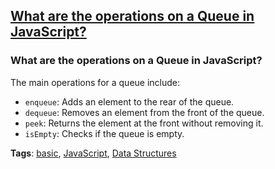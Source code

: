 ## [What are the operations on a Queue in JavaScript?](#what-are-the-operations-on-queue-in-javascript)

### What are the operations on a Queue in JavaScript?

The main operations for a queue include:
- `enqueue`: Adds an element to the rear of the queue.
- `dequeue`: Removes an element from the front of the queue.
- `peek`: Returns the element at the front without removing it.
- `isEmpty`: Checks if the queue is empty.

**Tags**: [basic](./level/basic), [JavaScript](./theme/javascript), [Data Structures](./theme/data_structures)


